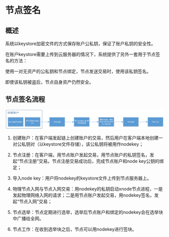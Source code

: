 # 节点签名

## 概述

系统以keystore加密文件的方式保存账户公私钥，保证了账户私钥的安全性。

在账户keystore需要上传到云服务器的情况下，系统提供了另外一套用于节点签名的方法：

使用一对无资产的公私钥和节点绑定，节点发送交易时，使用该私钥签名。

即使该私钥被盗后，节点自身资产仍然安全。

## 节点签名流程

![image-20200824180351488](NodeSignature.assets/image-20200824180351488.png)

1. 创建账户：在客户端发起链上创建账户的交易，然后用户在客户端本地创建一对公私钥对（以keystore文件存储），该公私钥将被用作nodekey；

2. 节点注册：在客户端，用节点账户发起交易，用节点账户的私钥签名，发起“节点注册”交易。节点注册交易成功后，完成节点账户和node key公钥的绑定；

3. 导入node key：用户将nodekey的keystore文件上传到节点服务器上。

4. 物理节点入网与节点入网交易：用nodekey的私钥启动xnode节点进程，一是发起物理网络入网的请求；二是用节点账户发起交易，用nodekey签名，发起“节点入网”交易；

5. 节点选举：节点定期进行选举，选举后节点账户和绑定的nodekey会在选举块中广播给全网。

6. 节点工作：在收到选举块之后，节点可以用nodekey进行签块。

